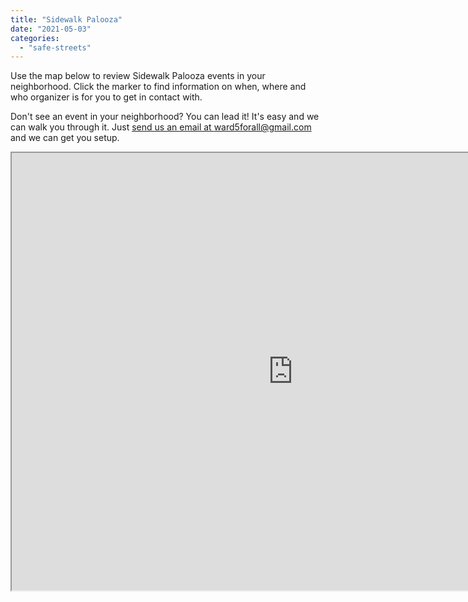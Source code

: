 ```yaml
---
title: "Sidewalk Palooza"
date: "2021-05-03"
categories: 
  - "safe-streets"
---
```


Use the map below to review Sidewalk Palooza events in your neighborhood. Click the marker to find information on when, where and who organizer is for you to get in contact with.  
  
Don't see an event in your neighborhood? You can lead it! It's easy and we can walk you through it. Just [send us an email at ward5forall@gmail.com](mailto:ward5forall@gmail.com) and we can get you setup.

<iframe src="https://sidewalkpalooza.org?hideintro" width="900" height="700" allow="fullscreen"></iframe>
